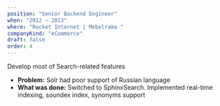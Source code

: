 ```yaml
---
position: "Senior Backend Engineer"
when: "2012 – 2013"
where: "Rocket Internet | Mebelrama "
companyKind: "eCommerce"
draft: false
order: 4
---
```


Develop most of Search-related features
* **Problem:** Solr had poor support of Russian language
* **What was done:** Switched to SphinxSearch. Implemented real-time indexing, soundex index, synonyms support
